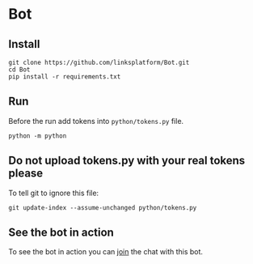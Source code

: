 # Bot

## Install
```
git clone https://github.com/linksplatform/Bot.git
cd Bot
pip install -r requirements.txt
```

## Run
Before the run add tokens into `python/tokens.py` file.

```
python -m python
```

## Do not upload tokens.py with your real tokens please

To tell git to ignore this file:

```
git update-index --assume-unchanged python/tokens.py
```

## See the bot in action

To see the bot in action you can [join](https://vk.me/join/AJQ1d9E/bxbPjY87MeKsXgMa) the chat with this bot.
